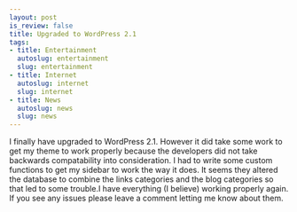 ```yaml
--- 
layout: post
is_review: false
title: Upgraded to WordPress 2.1
tags: 
- title: Entertainment
  autoslug: entertainment
  slug: entertainment
- title: Internet
  autoslug: internet
  slug: internet
- title: News
  autoslug: news
  slug: news
---
```

I finally have upgraded to WordPress 2.1.  However it did take some work to get my theme to work properly because the developers did not take backwards compatability into consideration.  I had to write some custom functions to get my sidebar to work the way it does.  It seems they altered the database to combine the links categories and the blog categories so that led to some trouble.I have everything (I believe) working properly again.  If you see any issues please leave a comment letting me know about them.
